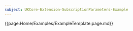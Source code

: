 ```yaml
---
subject: UKCore-Extension-SubscriptionParameters-Example
---
```

{{page:Home/Examples/ExampleTemplate.page.md}}
